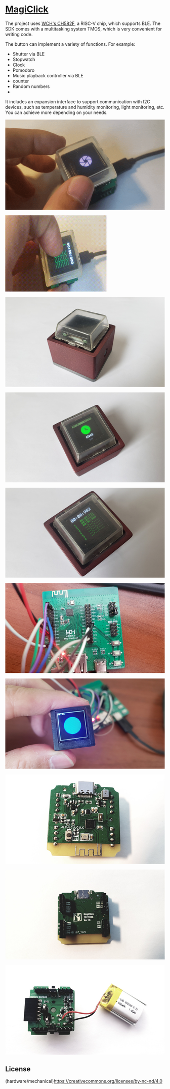# [MagiClick](https://hackaday.io/project/188183-magiclick-a-mechanical-button-with-screen)

The project uses [WCH's CH582F](https://www.wch.cn/products/CH583.html), a RISC-V chip, which supports BLE. The SDK comes with a multitasking system TMOS, which is very convenient for writing code.

The button can implement a variety of functions.
For example:

- Shutter via BLE
- Stopwatch
- Clock
- Pomodoro
- Music playback controller via BLE
- counter
- Random numbers
- 



It includes an expansion interface to support communication with I2C devices, such as temperature and humidity monitoring, light monitoring, etc.
You can achieve more depending on your needs.

![shutter](documents/images/shutter.gif)

![stopwatch](documents/images/stopwatch.gif)

![20230217_151114](documents/images/20230217_151114.jpg)



![20230217_151134](documents/images/20230217_151134.jpg)

![20230217_151212](documents/images/20230217_151212.jpg)

![20221205_160836](documents/images/20221205_160836.jpg)

![20221205_160847](documents/images/20221205_160847.jpg)

![20230215_182418](documents/images/20230215_182418.jpg)

![20230215_182433](documents/images/20230215_182433.jpg)

![20230215_182558](documents/images/20230215_182558.jpg)



























## License 

(hardware/mechanical)https://creativecommons.org/licenses/by-nc-nd/4.0

